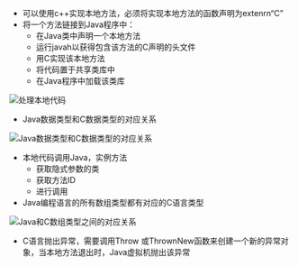 - 可以使用c++实现本地方法，必须将实现本地方法的函数声明为extenrn“C”
- 将一个方法链接到Java程序中：
  - 在Java类中声明一个本地方法
  - 运行javah以获得包含该方法的C声明的头文件
  - 用C实现该本地方法
  - 将代码置于共享类库中
  - 在Java程序中加载该类库

![处理本地代码](https://github.com/zhangzhian/LearningNotes/blob/master/res/%E5%A4%84%E7%90%86%E6%9C%AC%E5%9C%B0%E4%BB%A3%E7%A0%81.png?raw=true)

- Java数据类型和C数据类型的对应关系

![Java数据类型和C数据类型的对应关系](https://github.com/zhangzhian/LearningNotes/blob/master/res/Java%E6%95%B0%E6%8D%AE%E7%B1%BB%E5%9E%8B%E5%92%8CC%E6%95%B0%E6%8D%AE%E7%B1%BB%E5%9E%8B.png?raw=true)

- 本地代码调用Java，实例方法
  - 获取隐式参数的类
  - 获取方法ID
  - 进行调用
- Java编程语言的所有数组类型都有对应的C语言类型

![Java和C数组类型之间的对应关系](https://github.com/zhangzhian/LearningNotes/blob/master/res/Java%E5%92%8CC%E6%95%B0%E7%BB%84%E7%B1%BB%E5%9E%8B%E4%B9%8B%E9%97%B4%E7%9A%84%E5%AF%B9%E5%BA%94%E5%85%B3%E7%B3%BB.png?raw=true)

- C语言抛出异常，需要调用Throw 或ThrownNew函数来创建一个新的异常对象，当本地方法退出时，Java虚拟机抛出该异常
